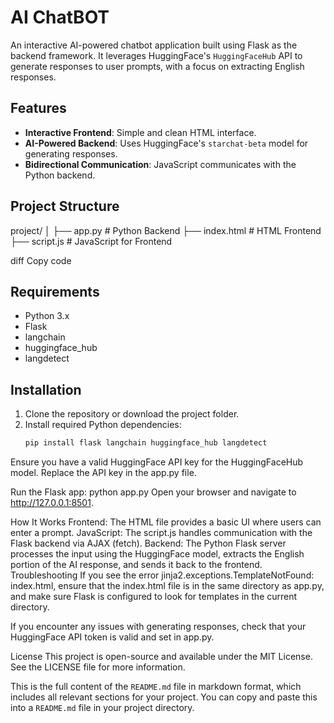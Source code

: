 # AI ChatBOT

An interactive AI-powered chatbot application built using Flask as the backend framework. It leverages HuggingFace's `HuggingFaceHub` API to generate responses to user prompts, with a focus on extracting English responses.

## Features

- **Interactive Frontend**: Simple and clean HTML interface.
- **AI-Powered Backend**: Uses HuggingFace's `starchat-beta` model for generating responses.
- **Bidirectional Communication**: JavaScript communicates with the Python backend.

## Project Structure

project/ │ ├── app.py # Python Backend ├── index.html # HTML Frontend ├── script.js # JavaScript for Frontend

diff
Copy code

## Requirements

- Python 3.x
- Flask
- langchain
- huggingface_hub
- langdetect

## Installation

1. Clone the repository or download the project folder.
2. Install required Python dependencies:
   ```bash
   pip install flask langchain huggingface_hub langdetect
Ensure you have a valid HuggingFace API key for the HuggingFaceHub model. Replace the API key in the app.py file.

Run the Flask app:
python app.py
Open your browser and navigate to http://127.0.0.1:8501.

How It Works
Frontend: The HTML file provides a basic UI where users can enter a prompt.
JavaScript: The script.js handles communication with the Flask backend via AJAX (fetch).
Backend: The Python Flask server processes the input using the HuggingFace model, extracts the English portion of the AI response, and sends it back to the frontend.
Troubleshooting
If you see the error jinja2.exceptions.TemplateNotFound: index.html, ensure that the index.html file is in the same directory as app.py, and make sure Flask is configured to look for templates in the current directory.

If you encounter any issues with generating responses, check that your HuggingFace API token is valid and set in app.py.

License
This project is open-source and available under the MIT License. See the LICENSE file for more information.

This is the full content of the `README.md` file in markdown format, which includes all relevant sections for your project. You can copy and paste this into a `README.md` file in your project directory.
